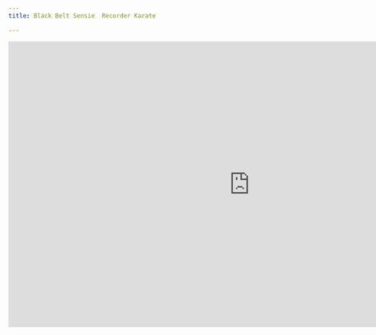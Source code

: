 ```yaml
---
title: Black Belt Sensie  Recorder Karate

---
```

<iframe src="https://docs.google.com/presentation/d/e/2PACX-1vTTbAZVxjFA5jagSdS6rj3V9cL27ZSKy7y7ic0_-kqdU0wDuz9Df_IUVyjhgAPYemanhev9QMTUbZQa/embed?start=false&loop=false&delayms=3000" frameborder="0" width="960" height="569" allowfullscreen="true" mozallowfullscreen="true" webkitallowfullscreen="true"></iframe>